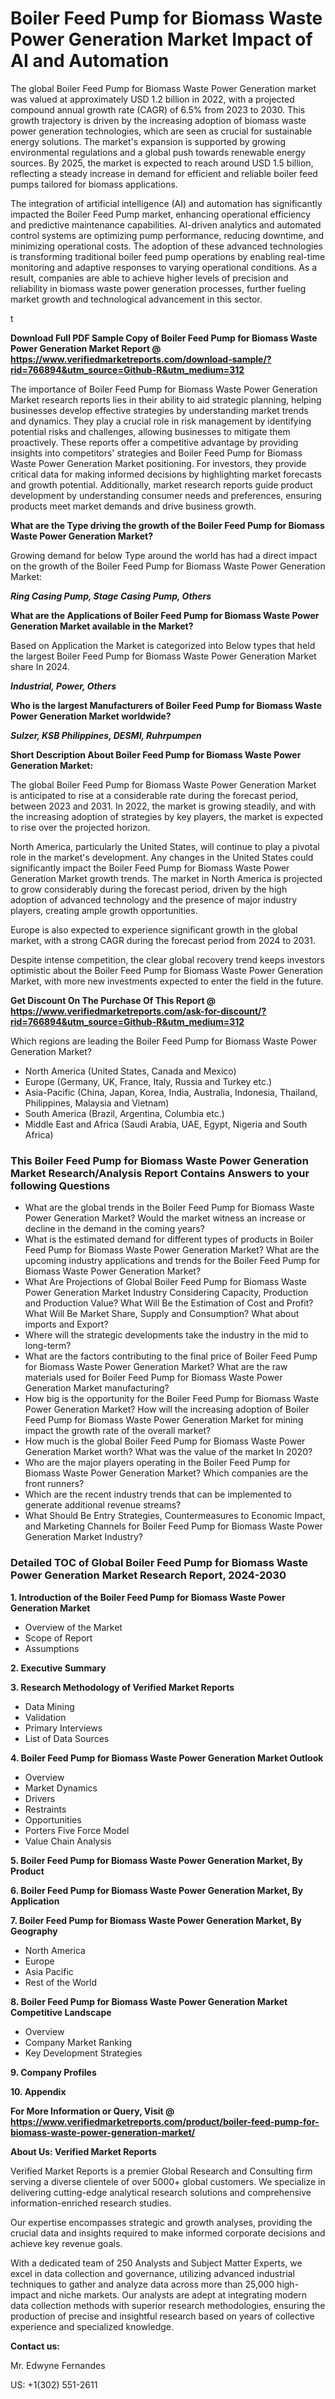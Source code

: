 <meta name="title" content="Global Boiler Feed Pump for Biomass Waste Power Generation Market Impact of AI and Automation"><meta name="description" content="The global Boiler Feed Pump for Biomass Waste Power Generation market was valued at approximately USD 1.2 billion in 2022, with a projected compound annual growth rate"><meta name="title" content="Boiler Feed Pump for Biomass Waste Power Generation Market Size, Share, Scope, Trends, Growth, Opportunities, Analysis, Forecast"><h1>Boiler Feed Pump for Biomass Waste Power Generation Market Impact of AI and Automation</h1><p>The global Boiler Feed Pump for Biomass Waste Power Generation market was valued at approximately USD 1.2 billion in 2022, with a projected compound annual growth rate (CAGR) of 6.5% from 2023 to 2030. This growth trajectory is driven by the increasing adoption of biomass waste power generation technologies, which are seen as crucial for sustainable energy solutions. The market's expansion is supported by growing environmental regulations and a global push towards renewable energy sources. By 2025, the market is expected to reach around USD 1.5 billion, reflecting a steady increase in demand for efficient and reliable boiler feed pumps tailored for biomass applications.</p><p>The integration of artificial intelligence (AI) and automation has significantly impacted the Boiler Feed Pump market, enhancing operational efficiency and predictive maintenance capabilities. AI-driven analytics and automated control systems are optimizing pump performance, reducing downtime, and minimizing operational costs. The adoption of these advanced technologies is transforming traditional boiler feed pump operations by enabling real-time monitoring and adaptive responses to varying operational conditions. As a result, companies are able to achieve higher levels of precision and reliability in biomass waste power generation processes, further fueling market growth and technological advancement in this sector.</p>t</p><p id="" class=""><strong>Download Full PDF Sample Copy of Boiler Feed Pump for Biomass Waste Power Generation Market Report @ <a href="https://www.verifiedmarketreports.com/download-sample/?rid=766894&utm_source=Github-R&utm_medium=312" target="_blank">https://www.verifiedmarketreports.com/download-sample/?rid=766894&utm_source=Github-R&utm_medium=312</a></strong></p><p>The importance of&nbsp;Boiler Feed Pump for Biomass Waste Power Generation Market research reports lies in their ability to aid strategic planning, helping businesses develop effective strategies by understanding market trends and dynamics. They play a crucial role in risk management by identifying potential risks and challenges, allowing businesses to mitigate them proactively. These reports offer a competitive advantage by providing insights into competitors' strategies and Boiler Feed Pump for Biomass Waste Power Generation Market positioning. For investors, they provide critical data for making informed decisions by highlighting market forecasts and growth potential. Additionally, market research reports guide product development by understanding consumer needs and preferences, ensuring products meet market demands and drive business growth.</p><p><strong>What are the&nbsp;Type driving the growth of the Boiler Feed Pump for Biomass Waste Power Generation Market?</strong></p><p id="" class="">Growing demand for below Type around the world has had a direct impact on the growth of the Boiler Feed Pump for Biomass Waste Power Generation Market:</p><em><strong>Ring Casing Pump, Stage Casing Pump, Others</strong></em></p><strong>What are the&nbsp;Applications&nbsp;of Boiler Feed Pump for Biomass Waste Power Generation Market available in the Market?</strong></p><p id="" class="">Based on Application the Market is categorized into Below types that held the largest Boiler Feed Pump for Biomass Waste Power Generation Market share In 2024.</p><em><strong>Industrial, Power, Others</strong></em></p><strong>Who is the largest Manufacturers of Boiler Feed Pump for Biomass Waste Power Generation Market worldwide?</strong></p><p><em><strong>Sulzer, KSB Philippines, DESMI, Ruhrpumpen</strong></em></p><p id="" class=""><strong>Short Description About Boiler Feed Pump for Biomass Waste Power Generation Market:</strong></p><p>The global Boiler Feed Pump for Biomass Waste Power Generation Market is anticipated to rise at a considerable rate during the forecast period, between 2023 and 2031. In 2022, the market is growing steadily, and with the increasing adoption of strategies by key players, the market is expected to rise over the projected horizon.</p><p>North America, particularly the United States, will continue to play a pivotal role in the market's development. Any changes in the United States could significantly impact the Boiler Feed Pump for Biomass Waste Power Generation Market growth trends. The market in North America is projected to grow considerably during the forecast period, driven by the high adoption of advanced technology and the presence of major industry players, creating ample growth opportunities.</p><p>Europe is also expected to experience significant growth in the global market, with a strong CAGR during the forecast period from 2024 to 2031.</p><p>Despite intense competition, the clear global recovery trend keeps investors optimistic about the Boiler Feed Pump for Biomass Waste Power Generation Market, with more new investments expected to enter the field in the future.</p><p id="" class=""><strong>Get Discount On The Purchase Of This Report @ <a href="https://www.verifiedmarketreports.com/ask-for-discount/?rid=766894&utm_source=Github-R&utm_medium=312" target="_blank">https://www.verifiedmarketreports.com/ask-for-discount/?rid=766894&utm_source=Github-R&utm_medium=312</a></strong></p>Which regions are leading the Boiler Feed Pump for Biomass Waste Power Generation Market?</p><ul><li>North America (United States, Canada and Mexico)</li><li>Europe (Germany, UK, France, Italy, Russia and Turkey etc.)</li><li>Asia-Pacific (China, Japan, Korea, India, Australia, Indonesia, Thailand, Philippines, Malaysia and Vietnam)</li><li>South America (Brazil, Argentina, Columbia etc.)</li><li>Middle East and Africa (Saudi Arabia, UAE, Egypt, Nigeria and South Africa)</li></ul><h3 id="" class="">This Boiler Feed Pump for Biomass Waste Power Generation Market Research/Analysis Report Contains Answers to your following Questions</h3><ul><li>What are the global trends in the Boiler Feed Pump for Biomass Waste Power Generation Market? Would the market witness an increase or decline in the demand in the coming years?</li><li>What is the estimated demand for different types of products in Boiler Feed Pump for Biomass Waste Power Generation Market? What are the upcoming industry applications and trends for the Boiler Feed Pump for Biomass Waste Power Generation Market?</li><li>What Are Projections of Global Boiler Feed Pump for Biomass Waste Power Generation Market Industry Considering Capacity, Production and Production Value? What Will Be the Estimation of Cost and Profit? What Will Be Market Share, Supply and Consumption? What about imports and Export?</li><li>Where will the strategic developments take the industry in the mid to long-term?</li><li>What are the factors contributing to the final price of Boiler Feed Pump for Biomass Waste Power Generation Market? What are the raw materials used for Boiler Feed Pump for Biomass Waste Power Generation Market manufacturing?</li><li>How big is the opportunity for the Boiler Feed Pump for Biomass Waste Power Generation Market? How will the increasing adoption of Boiler Feed Pump for Biomass Waste Power Generation Market for mining impact the growth rate of the overall market?</li><li>How much is the global Boiler Feed Pump for Biomass Waste Power Generation Market worth? What was the value of the market In 2020?</li><li>Who are the major players operating in the Boiler Feed Pump for Biomass Waste Power Generation Market? Which companies are the front runners?</li><li>Which are the recent industry trends that can be implemented to generate additional revenue streams?</li><li>What Should Be Entry Strategies, Countermeasures to Economic Impact, and Marketing Channels for Boiler Feed Pump for Biomass Waste Power Generation Market Industry?</li></ul><h3 id="" class="">Detailed TOC of Global Boiler Feed Pump for Biomass Waste Power Generation Market Research Report, 2024-2030</h3><p id="" class=""><strong>1. Introduction of the Boiler Feed Pump for Biomass Waste Power Generation Market</strong></p><ul><li>Overview of the Market</li><li>Scope of Report</li><li>Assumptions</li></ul><p id="" class=""><strong>2. Executive Summary</strong></p><p id="" class=""><strong>3. Research Methodology of Verified Market Reports</strong></p><ul><li>Data Mining</li><li>Validation</li><li>Primary Interviews</li><li>List of Data Sources</li></ul><p id="" class=""><strong>4. Boiler Feed Pump for Biomass Waste Power Generation Market Outlook</strong></p><ul><li>Overview</li><li>Market Dynamics</li><li>Drivers</li><li>Restraints</li><li>Opportunities</li><li>Porters Five Force Model</li><li>Value Chain Analysis</li></ul><p id="" class=""><strong>5. Boiler Feed Pump for Biomass Waste Power Generation Market, By Product</strong></p><p id="" class=""><strong>6. Boiler Feed Pump for Biomass Waste Power Generation Market, By Application</strong></p><p id="" class=""><strong>7. Boiler Feed Pump for Biomass Waste Power Generation Market, By Geography</strong></p><ul><li>North America</li><li>Europe</li><li>Asia Pacific</li><li>Rest of the World</li></ul><p id="" class=""><strong>8. Boiler Feed Pump for Biomass Waste Power Generation Market Competitive Landscape</strong></p><ul><li>Overview</li><li>Company Market Ranking</li><li>Key Development Strategies</li></ul><p id="" class=""><strong>9. Company Profiles</strong></p><p id="" class=""><strong>10. Appendix</strong></p><p id="" class=""><strong>For More Information or Query, Visit @ <a href="https://www.verifiedmarketreports.com/product/boiler-feed-pump-for-biomass-waste-power-generation-market/" target="_blank">https://www.verifiedmarketreports.com/product/boiler-feed-pump-for-biomass-waste-power-generation-market/</a></strong></p><p id="" class=""><strong>About Us: Verified Market Reports</strong></p><p id="" class="">Verified Market Reports is a premier Global Research and Consulting firm serving a diverse clientele of over 5000+ global customers. We specialize in delivering cutting-edge analytical research solutions and comprehensive information-enriched research studies.</p><p id="" class="">Our expertise encompasses strategic and growth analyses, providing the crucial data and insights required to make informed corporate decisions and achieve key revenue goals.</p><p id="" class="">With a dedicated team of 250 Analysts and Subject Matter Experts, we excel in data collection and governance, utilizing advanced industrial techniques to gather and analyze data across more than 25,000 high-impact and niche markets. Our analysts are adept at integrating modern data collection methods with superior research methodologies, ensuring the production of precise and insightful research based on years of collective experience and specialized knowledge.</p><p id="" class=""><strong>Contact us:</strong></p><p id="" class="">Mr. Edwyne Fernandes</p><p id="" class="">US: +1(302) 551-2611</p>